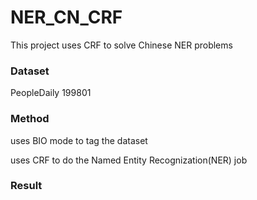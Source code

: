 # NER_CN_CRF
This project uses CRF to solve Chinese NER problems

### Dataset

PeopleDaily 199801

### Method

uses BIO mode to tag the dataset

uses CRF to do the Named Entity Recognization(NER) job

### Result

